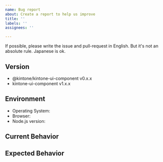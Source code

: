```yaml
---
name: Bug report
about: Create a report to help us improve
title: ''
labels: ''
assignees: ''

---
```


If possible, please write the issue and pull-request in English.
But it's not an absolute rule. Japanese is ok.

<!--
Thank you for reporting a bug!
Here is the naming rule of the issue title:
https://github.com/kintone-labs/kintone-ui-component/blob/master/CONTRIBUTING.md#issue
-->

## Version

<!-- Which version do you want to report a bug for? -->

- @kintone/kintone-ui-component v0.x.x
- kintone-ui-component v1.x.x

## Environment

<!-- What environment did you test? -->

- Operating System:
- Browser:
- Node.js version:

## Current Behavior

<!-- What is the current behavior you saw?  -->


## Expected Behavior

<!-- What is the behavior you expected?  -->
